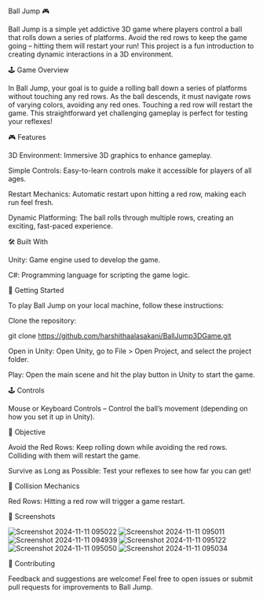 Ball Jump 🎮

Ball Jump is a simple yet addictive 3D game where players control a ball that rolls down a series of platforms. Avoid the red rows to keep the game going – hitting them will restart your run! This project is a fun introduction to creating dynamic interactions in a 3D environment.

🕹️ Game Overview

In Ball Jump, your goal is to guide a rolling ball down a series of platforms without touching any red rows. As the ball descends, it must navigate rows of varying colors, avoiding any red ones. Touching a red row will restart the game. This straightforward yet challenging gameplay is perfect for testing your reflexes!

🎮 Features

3D Environment: Immersive 3D graphics to enhance gameplay.

Simple Controls: Easy-to-learn controls make it accessible for players of all ages.

Restart Mechanics: Automatic restart upon hitting a red row, making each run feel fresh.

Dynamic Platforming: The ball rolls through multiple rows, creating an exciting, fast-paced experience.

🛠️ Built With

Unity: Game engine used to develop the game.

C#: Programming language for scripting the game logic.

🚀 Getting Started

To play Ball Jump on your local machine, follow these instructions:

Clone the repository:

git clone https://github.com/harshithaalasakani/BallJump3DGame.git

Open in Unity: Open Unity, go to File > Open Project, and select the project folder.

Play: Open the main scene and hit the play button in Unity to start the game.

🕹️ Controls

Mouse or Keyboard Controls – Control the ball’s movement (depending on how you set it up in Unity).

🎯 Objective

Avoid the Red Rows: Keep rolling down while avoiding the red rows. Colliding with them will restart the game.

Survive as Long as Possible: Test your reflexes to see how far you can get!

🔄 Collision Mechanics

Red Rows: Hitting a red row will trigger a game restart.

📸 Screenshots

![Screenshot 2024-11-11 095022](https://github.com/user-attachments/assets/2b636c34-d9a1-47f3-a44b-b03167881c95)
![Screenshot 2024-11-11 095011](https://github.com/user-attachments/assets/d7e02503-9308-4499-8df7-b810e0c1ddec)
![Screenshot 2024-11-11 094939](https://github.com/user-attachments/assets/489c425d-537e-4b7f-aa90-9ed138a2ff27)
![Screenshot 2024-11-11 095122](https://github.com/user-attachments/assets/74f3d9cf-b976-4878-b2f4-2560fb8156a7)
![Screenshot 2024-11-11 095050](https://github.com/user-attachments/assets/34e60c94-9ea4-4fad-b8d5-f19f54426710)
![Screenshot 2024-11-11 095034](https://github.com/user-attachments/assets/ad3056e8-3b63-414c-8a56-f23c6068161d)


📢 Contributing

Feedback and suggestions are welcome! Feel free to open issues or submit pull requests for improvements to Ball Jump.
